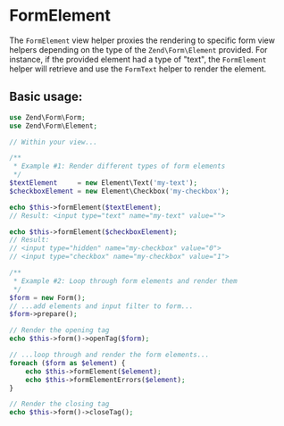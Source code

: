 # FormElement

The `FormElement` view helper proxies the rendering to specific form view
helpers depending on the type of the `Zend\Form\Element` provided. For instance,
if the provided element had a type of "text", the `FormElement` helper will
retrieve and use the `FormText` helper to render the element.

## Basic usage:

```php
use Zend\Form\Form;
use Zend\Form\Element;

// Within your view...

/**
 * Example #1: Render different types of form elements
 */
$textElement     = new Element\Text('my-text');
$checkboxElement = new Element\Checkbox('my-checkbox');

echo $this->formElement($textElement);
// Result: <input type="text" name="my-text" value="">

echo $this->formElement($checkboxElement);
// Result:
// <input type="hidden" name="my-checkbox" value="0">
// <input type="checkbox" name="my-checkbox" value="1">

/**
 * Example #2: Loop through form elements and render them
 */
$form = new Form();
// ...add elements and input filter to form...
$form->prepare();

// Render the opening tag
echo $this->form()->openTag($form);

// ...loop through and render the form elements...
foreach ($form as $element) {
    echo $this->formElement($element);
    echo $this->formElementErrors($element);
}

// Render the closing tag
echo $this->form()->closeTag();
```
